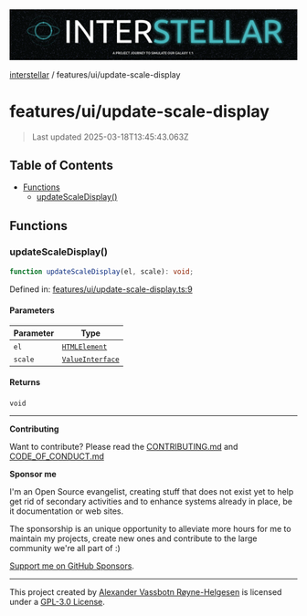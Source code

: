 <div>
  <img alt="SPECCER logo" src="https://raw.githubusercontent.com/phun-ky/interstellar/main/public/interstellar-header.png" style="max-height:120px;" />
</div>

[interstellar](../../README.md) / features/ui/update-scale-display

# features/ui/update-scale-display

> Last updated 2025-03-18T13:45:43.063Z

## Table of Contents

- [Functions](#functions)
  - [updateScaleDisplay()](#updatescaledisplay)

## Functions

### updateScaleDisplay()

```ts
function updateScaleDisplay(el, scale): void;
```

Defined in:
[features/ui/update-scale-display.ts:9](https://github.com/phun-ky/interstellar/blob/main/src/features/ui/update-scale-display.ts#L9)

#### Parameters

| Parameter | Type                                                                    |
| --------- | ----------------------------------------------------------------------- |
| `el`      | [`HTMLElement`](https://developer.mozilla.org/docs/Web/API/HTMLElement) |
| `scale`   | [`ValueInterface`](../../types/distance.md#valueinterface)              |

#### Returns

`void`

---

**Contributing**

Want to contribute? Please read the
[CONTRIBUTING.md](https://github.com/phun-ky/interstellar/blob/main/CONTRIBUTING.md)
and
[CODE_OF_CONDUCT.md](https://github.com/phun-ky/interstellar/blob/main/CODE_OF_CONDUCT.md)

**Sponsor me**

I'm an Open Source evangelist, creating stuff that does not exist yet to help
get rid of secondary activities and to enhance systems already in place, be it
documentation or web sites.

The sponsorship is an unique opportunity to alleviate more hours for me to
maintain my projects, create new ones and contribute to the large community
we're all part of :)

[Support me on GitHub Sponsors](https://github.com/sponsors/phun-ky).

---

This project created by [Alexander Vassbotn Røyne-Helgesen](http://phun-ky.net)
is licensed under a
[GPL-3.0 License](https://choosealicense.com/licenses/gpl-3.0/).
